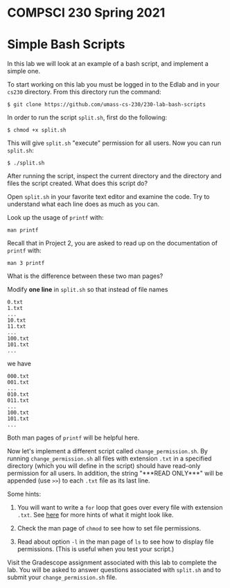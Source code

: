 # COMPSCI 230 Spring 2021
# Simple Bash Scripts

In this lab we will look at an example of a bash script, and implement a
simple one.

To start working on this lab you must be logged in to the Edlab and in your
`cs230` directory. From this directory run the command:

```
$ git clone https://github.com/umass-cs-230/230-lab-bash-scripts
```

In order to run the script `split.sh`, first do the following:

```
$ chmod +x split.sh
```

This will give `split.sh` "execute" permission for all users. Now you can run
`split.sh`:

```
$ ./split.sh
```

After running the script, inspect the current directory and the directory and
files the script created. What does this script do?

Open `split.sh` in your favorite text editor and examine the code. Try to
understand what each line does as much as you can.

Look up the usage of `printf` with:

```
man printf
```

Recall that in Project 2, you are asked to read up on the documentation of
`printf` with:

```
man 3 printf
```

What is the difference between these two man pages?

Modify **one line** in `split.sh` so that instead of file names

```
0.txt
1.txt
...
10.txt
11.txt
...
100.txt
101.txt
...
```
we have

```
000.txt
001.txt
...
010.txt
011.txt
...
100.txt
101.txt
...
```

Both man pages of `printf` will be helpful here.

Now let's implement a different script called `change_permission.sh`. By running
`change_permission.sh` all files with extension `.txt` in a specified directory
(which you will define in the script) should have read-only permission for all
users. In addition, the string "\*\*\*READ ONLY\*\*\*" will be appended (use
`>>`) to each `.txt` file as its last line.

Some hints:

1. You will want to write a `for` loop that goes over every file with extension
`.txt`. See [here](http://linuxcommand.org/lc3_wss0130.php) for more hints of
what it might look like.

2. Check the man page of `chmod` to see how to set file permissions.

3. Read about option `-l` in the man page of `ls` to see how to display file
permissions. (This is useful when you test your script.)

Visit the Gradescope assignment associated with this lab to complete the lab.
You will be asked to answer questions associated with `split.sh` and to submit
your `change_permission.sh` file.
